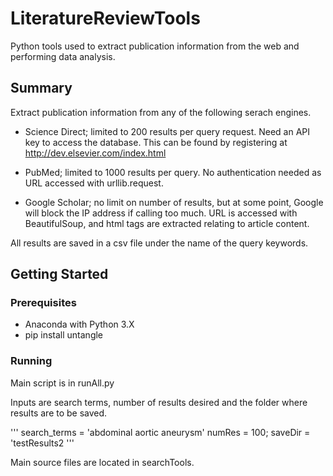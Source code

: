 # LiteratureReviewTools
Python tools used to extract publication information from the web and performing data analysis. 

## Summary 

Extract publication information from any of the following serach engines.

* Science Direct; limited to 200 results per query request. Need an API key to access the database. This can be found by registering at
http://dev.elsevier.com/index.html

* PubMed; limited to 1000 results per query. No authentication needed as URL accessed with urllib.request.

* Google Scholar; no limit on number of results, but at some point, Google will block the IP address if calling too much. 
URL is accessed with BeautifulSoup, and html tags are extracted relating to article content. 

All results are saved in a csv file under the name of the query keywords. 

## Getting Started

### Prerequisites

* Anaconda with Python 3.X
* pip install untangle

### Running 

Main script is in runAll.py

Inputs are search terms, number of results desired and the folder where results are to be saved.

'''
search_terms = 'abdominal aortic aneurysm'
numRes = 100;
saveDir = 'testResults2
'''

Main source files are located in searchTools. 





